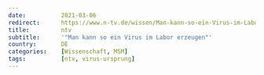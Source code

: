 ```yaml
---
date:          2021-03-06
redirect:      https://www.n-tv.de/wissen/Man-kann-so-ein-Virus-im-Labor-erzeugen-article22406519.html
title:         ntv
subtitle:      '"Man kann so ein Virus im Labor erzeugen"'
country:       DE
categories:    [Wissenschaft, MSM]
tags:          [ntv, virus-ursprung]
---
```

